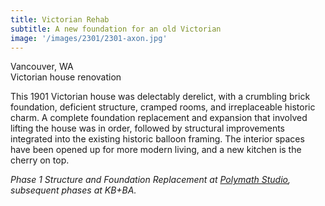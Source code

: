 ```yaml
---
title: Victorian Rehab
subtitle: A new foundation for an old Victorian
image: '/images/2301/2301-axon.jpg'
---
```


Vancouver, WA<br>
Victorian house renovation<br>

This 1901 Victorian house was delectably derelict, with a crumbling brick foundation, deficient structure, cramped rooms, and irreplaceable historic charm. A complete foundation replacement and expansion that involved lifting the house was in order, followed by structural improvements integrated into the existing historic balloon framing. The interior spaces have been opened up for more modern living, and a new kitchen is the cherry on top. 

*Phase 1 Structure and Foundation Replacement at [Polymath Studio](https://www.polymath.shop/), subsequent phases at KB+BA.*